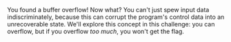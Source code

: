 You found a buffer overflow! Now what? You can't just spew input data indiscriminately, because this can corrupt the program's control data into an unrecoverable state.
We'll explore this concept in this challenge: you can overflow, but if you overflow _too much_, you won't get the flag.
